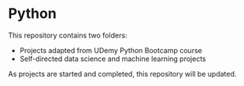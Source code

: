 # Python

This repository contains two folders: 
* Projects adapted from UDemy Python Bootcamp course
* Self-directed data science and machine learning projects

As projects are started and completed, this repository will be updated. 
